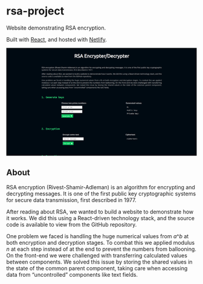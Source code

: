 # rsa-project

Website demonstrating RSA encryption.

Built with [React](https://reactjs.org/), and hosted with [Netlify](https://www.netlify.com/).

![demo screenshot](https://github.com/shintaroonuma/rsa-project/blob/master/screenshot.png?raw=true)

## About

RSA encryption (Rivest-Shamir-Adleman) is an algorithm for encrypting and decrypting messages. It is one of the first public key cryptographic systems for secure data transmission, first described in 1977.

After reading about RSA, we wanted to build a website to demonstrate how it works. We did this using a React-driven technology stack, and the source code is available to view from the GitHub repository.

One problem we faced is handling the huge numerical values from _a_^_b_ at both encryption and decryption stages. To combat this we applied modulus _n_ at each step instead of at the end to prevent the numbers from ballooning.
On the front-end we were challenged with transferring calculated values between components. We solved this issue by storing the shared values in the state of the common parent component, taking care when accessing data from “uncontrolled” components like text fields.

